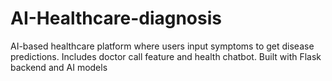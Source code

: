 # AI-Healthcare-diagnosis
AI-based healthcare platform where users input symptoms to get disease predictions. Includes doctor call feature and health chatbot. Built with Flask backend and AI models
